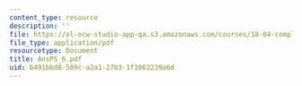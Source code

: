 ```yaml
---
content_type: resource
description: ''
file: https://ol-ocw-studio-app-qa.s3.amazonaws.com/courses/18-04-complex-variables-with-applications-fall-1999/b491bbd8509ca2a127b31f1062239a6d_AnsPS_6.pdf
file_type: application/pdf
resourcetype: Document
title: AnsPS_6.pdf
uid: b491bbd8-509c-a2a1-27b3-1f1062239a6d
---
```

